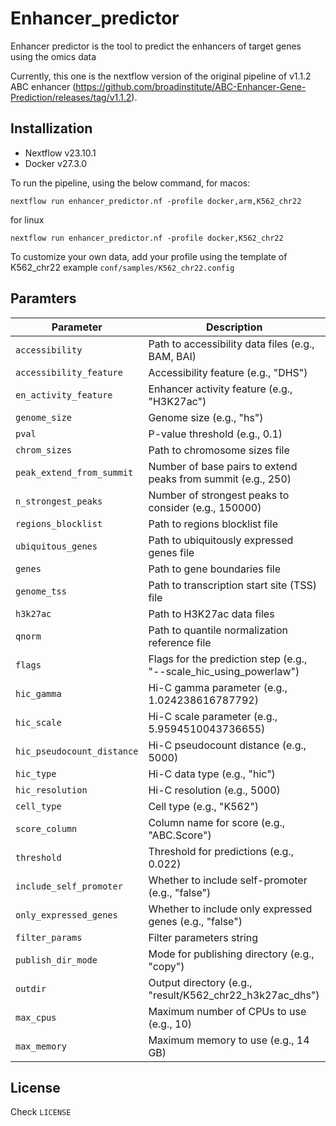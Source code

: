 # Enhancer_predictor
Enhancer predictor is the tool to predict the enhancers of target genes using the omics data

Currently, this one is the nextflow version of the original pipeline of v1.1.2 ABC enhancer (https://github.com/broadinstitute/ABC-Enhancer-Gene-Prediction/releases/tag/v1.1.2).
## Installization
+ Nextflow v23.10.1
+ Docker v27.3.0

To run the pipeline, using the below command, for macos:
```
nextflow run enhancer_predictor.nf -profile docker,arm,K562_chr22
```
for linux
```
nextflow run enhancer_predictor.nf -profile docker,K562_chr22
```

To customize your own data, add your profile using the template of K562_chr22 example `conf/samples/K562_chr22.config`
## Paramters
| Parameter                      | Description                                           |
|--------------------------------|-------------------------------------------------------|
| `accessibility`                | Path to accessibility data files (e.g., BAM, BAI)     |
| `accessibility_feature`        | Accessibility feature (e.g., "DHS")                   |
| `en_activity_feature`          | Enhancer activity feature (e.g., "H3K27ac")           |
| `genome_size`                  | Genome size (e.g., "hs")                              |
| `pval`                         | P-value threshold (e.g., 0.1)                         |
| `chrom_sizes`                  | Path to chromosome sizes file                         |
| `peak_extend_from_summit`      | Number of base pairs to extend peaks from summit (e.g., 250) |
| `n_strongest_peaks`            | Number of strongest peaks to consider (e.g., 150000)  |
| `regions_blocklist`            | Path to regions blocklist file                        |
| `ubiquitous_genes`             | Path to ubiquitously expressed genes file             |
| `genes`                        | Path to gene boundaries file                          |
| `genome_tss`                   | Path to transcription start site (TSS) file           |
| `h3k27ac`                      | Path to H3K27ac data files                            |
| `qnorm`                        | Path to quantile normalization reference file         |
| `flags`                        | Flags for the prediction step (e.g., "--scale_hic_using_powerlaw") |
| `hic_gamma`                    | Hi-C gamma parameter (e.g., 1.024238616787792)        |
| `hic_scale`                    | Hi-C scale parameter (e.g., 5.9594510043736655)       |
| `hic_pseudocount_distance`     | Hi-C pseudocount distance (e.g., 5000)                |
| `hic_type`                     | Hi-C data type (e.g., "hic")                          |
| `hic_resolution`               | Hi-C resolution (e.g., 5000)                          |
| `cell_type`                    | Cell type (e.g., "K562")                              |
| `score_column`                 | Column name for score (e.g., "ABC.Score")             |
| `threshold`                    | Threshold for predictions (e.g., 0.022)               |
| `include_self_promoter`        | Whether to include self-promoter (e.g., "false")      |
| `only_expressed_genes`         | Whether to include only expressed genes (e.g., "false") |
| `filter_params`                | Filter parameters string                              |
| `publish_dir_mode`             | Mode for publishing directory (e.g., "copy")          |
| `outdir`                       | Output directory (e.g., "result/K562_chr22_h3k27ac_dhs") |
| `max_cpus`                     | Maximum number of CPUs to use (e.g., 10)              |
| `max_memory`                   | Maximum memory to use (e.g., 14 GB)                   |

## License
Check `LICENSE`
